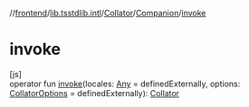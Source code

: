 //[frontend](../../../../index.md)/[lib.tsstdlib.intl](../../index.md)/[Collator](../index.md)/[Companion](index.md)/[invoke](invoke.md)

# invoke

[js]\
operator fun [invoke](invoke.md)(locales: [Any](https://kotlinlang.org/api/latest/jvm/stdlib/kotlin/-any/index.html) = definedExternally, options: [CollatorOptions](../../-collator-options/index.md) = definedExternally): [Collator](../index.md)
